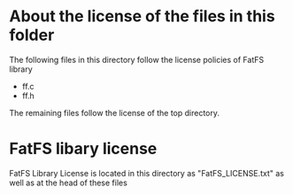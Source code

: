 # About the license of the files in this folder
The following files in this directory follow the license policies of FatFS library

- ff.c
- ff.h

The remaining files follow the license of the top directory.

# FatFS libary license
FatFS Library License is located in this directory as "FatFS_LICENSE.txt" as well as at the head of these files
